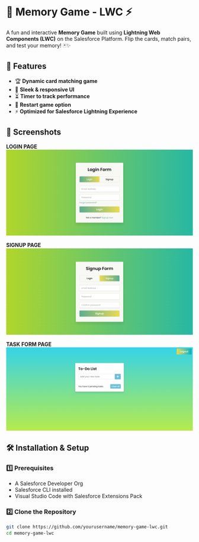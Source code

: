 # 🧠 Memory Game - LWC ⚡

A fun and interactive **Memory Game** built using **Lightning Web Components (LWC)** on the Salesforce Platform. Flip the cards, match pairs, and test your memory! 🃏✨

## 🚀 Features
- 🏆 **Dynamic card matching game**
- 🎨 **Sleek & responsive UI**
- ⏳ **Timer to track performance**
- 🔄 **Restart game option**
- ⚡ **Optimized for Salesforce Lightning Experience**

## 📸 Screenshots
**LOGIN PAGE**
![Start](https://github.com/srijitpatra99/To-Do-List-App/blob/master/images/Login.png?raw=true)
 
 **SIGNUP PAGE**
 ![Inprogess](https://github.com/srijitpatra99/To-Do-List-App/blob/master/images/SignUp.png?raw=true)
 
 **TASK FORM PAGE**
 ![Winner](https://github.com/srijitpatra99/To-Do-List-App/blob/master/images/Task%20Form.png?raw=true)

## 🛠️ Installation & Setup

### 1️⃣ Prerequisites
- A Salesforce Developer Org
- Salesforce CLI installed
- Visual Studio Code with Salesforce Extensions Pack

### 2️⃣ Clone the Repository
```sh
git clone https://github.com/yourusername/memory-game-lwc.git
cd memory-game-lwc
